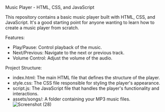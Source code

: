 Music Player - HTML, CSS, and JavaScript
  
This repository contains a basic music player built with HTML, CSS, and JavaScript. It's a good starting point for anyone wanting to learn how to create a music player from scratch.

Features:
* Play/Pause: Control playback of the music.
* Next/Previous: Navigate to the next or previous track.
* Volume Control: Adjust the volume of the audio.

Project Structure:
* index.html: The main HTML file that defines the structure of the player.
* style.css: The CSS file responsible for styling the player's appearance.
* script.js: The JavaScript file that handles the player's functionality and interactions.
* assets/songs/: A folder containing your MP3 music files.
![Screenshot (28)](https://github.com/user-attachments/assets/0e8c4e29-3117-47ff-a959-f8231a59eebe)

